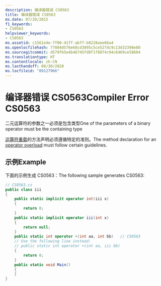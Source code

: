 ```yaml
---
description: 编译器错误 CS0563
title: 编译器错误 CS0563
ms.date: 07/20/2015
f1_keywords:
- CS0563
helpviewer_keywords:
- CS0563
ms.assetid: c1561e4e-7f00-41ff-abff-b8228aee66a4
ms.openlocfilehash: 77884d576e68cd3895c5ce527dc9c13d32398e80
ms.sourcegitcommit: d579fb5e4b46745fd0f1f8874c94c6469ce58604
ms.translationtype: HT
ms.contentlocale: zh-CN
ms.lasthandoff: 08/30/2020
ms.locfileid: "89127966"
---
```

# <a name="compiler-error-cs0563"></a><span data-ttu-id="94a1b-103">编译器错误 CS0563</span><span class="sxs-lookup"><span data-stu-id="94a1b-103">Compiler Error CS0563</span></span>
<span data-ttu-id="94a1b-104">二元运算符的参数之一必须是包含类型</span><span class="sxs-lookup"><span data-stu-id="94a1b-104">One of the parameters of a binary operator must be the containing type</span></span>  
  
<span data-ttu-id="94a1b-105">[运算符重载](../operators/operator-overloading.md)的方法声明必须遵循特定的准则。</span><span class="sxs-lookup"><span data-stu-id="94a1b-105">The method declaration for an [operator overload](../operators/operator-overloading.md) must follow certain guidelines.</span></span>  
  
## <a name="example"></a><span data-ttu-id="94a1b-106">示例</span><span class="sxs-lookup"><span data-stu-id="94a1b-106">Example</span></span>  
 <span data-ttu-id="94a1b-107">下面的示例生成 CS0563：</span><span class="sxs-lookup"><span data-stu-id="94a1b-107">The following sample generates CS0563:</span></span>  
  
```csharp  
// CS0563.cs  
public class iii  
{  
    public static implicit operator int(iii x)  
    {  
        return 0;  
    }  
    public static implicit operator iii(int x)  
    {  
        return null;  
    }  
    public static int operator +(int aa, int bb)   // CS0563
    // Use the following line instead:  
    // public static int operator +(int aa, iii bb)
    {  
        return 0;  
    }  
    public static void Main()  
    {  
    }  
}  
```
